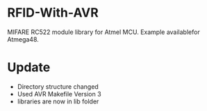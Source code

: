 RFID-With-AVR
=============

MIFARE RC522 module library for Atmel MCU. Example availablefor Atmega48.

Update
=============

* Directory structure changed
* Used AVR Makefile Version 3 
* libraries are now in lib folder	